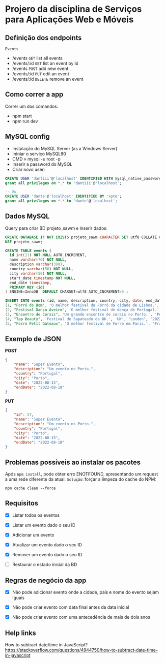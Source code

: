 # Projero da disciplina de Serviços para Aplicações Web e Móveis


## Definição dos endpoints


`Events`
- /events           `GET` list all events
- /events/:id       `GET` list an event by id
- /events           `POST` add new event
- /events/:id       `PUT` edit an event
- /events/:id       `DELETE` remove an event


## Como correr a app


Correr um dos comandos:
- npm start
- npm run dev


## MySQL config


- Instalação do MySQL Server (as a Windows Server)
- Ininiar o serviço MySQL80
- CMD » mysql -u root -p
- Inserir a password do MySQL
- Criar novo user:
```sql
CREATE USER 'dantiii'@'localhost' IDENTIFIED WITH mysql_native_password BY 'xpto';
grant all privileges on *.* to 'dantiii'@'localhost';

-- Ou
CREATE USER 'dante'@'localhost' IDENTIFIED BY 'xpto';
grant all privileges on *.* to 'dante'@'localhost';
```

## Dados MySQL


Query para criar BD projeto_sawm e inserir dados:
```sql
CREATE DATABASE IF NOT EXISTS projeto_sawm CHARACTER SET utf8 COLLATE utf8_general_ci;
USE projeto_sawm;

CREATE TABLE events (
  id int(11) NOT NULL AUTO_INCREMENT,
  name varchar(70) NOT NULL,
  description varchar(300),
  country varchar(50) NOT NULL,
  city varchar(50) NOT NULL,
  start_date timestamp NOT NULL,
  end_date timestamp,
  PRIMARY KEY (id)
) ENGINE=InnoDB  DEFAULT CHARSET=utf8 AUTO_INCREMENT=5 ;

INSERT INTO events (id, name, description, country, city, date, end_date) VALUES
(1, "Forró do Bom", 'O melhor festival de Forró da cidade de Lisboa.', 'Portugal', 'Lisboa', '2022-06-27', null),
(2, "Festival Dança Aveiro", 'O melhor festival de dança de Portugal.', 'Portugal', 'Aveiro', '2022-08-11', '2022-08-15'),
(3, "Encontro de Corais", 'Um grande encontro de corais no Porto.', 'Portugal', 'Porto', '2022-08-15', null),
(4, "Tap Beauty", 'Festival de Sapateado de UK.', 'UK', 'London', '2022-09-10', '2022-09-11'),
(5, "Forró Petit Gateaux", 'O melhor festival de Forró em Paris.', 'France', 'Paris', '2022-11-20', null);
```


## Exemplo de JSON

**POST**
```json
{
    "name": "Super Evento",
    "description": "Um evento no Porto.",
    "country": "Portugal",
    "city": "Porto",
    "date": "2022-08-15",
    "endDate": "2022-08-18"
}
```

**PUT**
```json
{
    "id": 57,
    "name": "Super Evento",
    "description": "Um evento no Porto.",
    "country": "Portugal",
    "city": "Porto",
    "date": "2022-08-15",
    "endDate": "2022-08-18"
}
```

## Problemas possíveis ao instalar os pacotes


Após `npm install`, pode obter erro ENOTFOUND, apresentando um request a uma rede diferente da atual.
`Solução`: forçar a limpeza do cache do NPM:
```
npm cache clean --force
```


## Requisitos


- [x] Listar todos os eventos
- [x] Listar um evento dado o seu ID
- [x] Adicionar um evento
- [x] Atualizar um evento dado o seu ID
- [x] Remover um evento dado o seu ID
- [ ] Restaurar o estado inicial da BD


## Regras de negócio da app


- [x] Não pode adicionar evento onde a cidade, país e nome do evento sejam iguais
- [x] Não pode criar evento com data final antes da data inicial
- [x] Não pode criar evento com uma antecedência de mais de dois anos


## Help links

How to subtract date/time in JavaScript?  
https://stackoverflow.com/questions/4944750/how-to-subtract-date-time-in-javascript